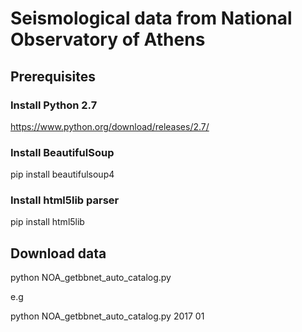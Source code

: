 # Seismological data from National Observatory of Athens
## Prerequisites
### Install Python 2.7
https://www.python.org/download/releases/2.7/
### Install BeautifulSoup 
pip install beautifulsoup4
### Install html5lib parser
pip install html5lib

## Download data
python NOA_getbbnet_auto_catalog.py <YYYY> <MM>

e.g

python NOA_getbbnet_auto_catalog.py 2017 01
